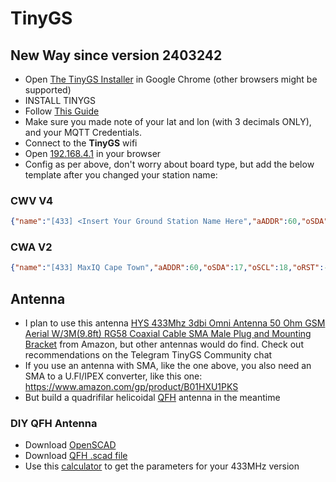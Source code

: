 # TinyGS
## New Way since version 2403242
- Open [The TinyGS Installer](https://installer.tinygs.com/) in Google Chrome (other browsers might be supported)
- INSTALL TINYGS
- Follow [This Guide](https://github.com/G4lile0/tinyGS/wiki/Ground-Station-configuration)
- Make sure you made note of your lat and lon (with 3 decimals ONLY), and your MQTT Credentials.
- Connect to the **TinyGS** wifi
- Open [192.168.4.1](192.168.4.1) in your browser
- Config as per above, don't worry about board type, but add the below template after you changed your station name:

### CWV V4
```JSON
{"name":"[433] <Insert Your Ground Station Name Here","aADDR":60,"oSDA":26,"oSCL":27,"oRST":-1,"pBut":0,"led":0,"radio":1,"lNSS":15,"lDIO0":33,"lDIO1":0,"lBUSSY":0,"lRST":0,"lMISO":12,"lMOSI":13,"lSCK":14,"lTCXOV":0.0}
```
### CWA V2
```JSON
{"name":"[433] MaxIQ Cape Town","aADDR":60,"oSDA":17,"oSCL":18,"oRST":-1,"pBut":0,"led":40,"radio":1,"lNSS":35,"lDIO0":34,"lDIO1":33,"lBUSSY":0,"lRST":0,"lMISO":38,"lMOSI":37,"lSCK":36,"lTCXOV":0.0}
```
## Antenna
- I plan to use this antenna [HYS 433Mhz 3dbi Omni Antenna 50 Ohm GSM Aerial W/3M(9.8ft) RG58 Coaxial Cable SMA Male Plug and Mounting Bracket](https://www.amazon.com/gp/product/B086YV2QLS) from Amazon, but other antennas would do find. Check out recommendations on the Telegram TinyGS Community chat
- If you use an antenna with SMA, like the one above, you also need an SMA to a U.Fl/IPEX converter, like this one: https://www.amazon.com/gp/product/B01HXU1PKS
- But build a quadrifilar helicoidal [QFH](#QFH) antenna in the meantime

### DIY QFH Antenna 
- Download [OpenSCAD](https://openscad.org)
- Download [QFH .scad file](https://www.thingiverse.com/thing:634205)
- Use this [calculator](http://jcoppens.com/ant/qfh/calc.en.php) to get the parameters for your 433MHz version

